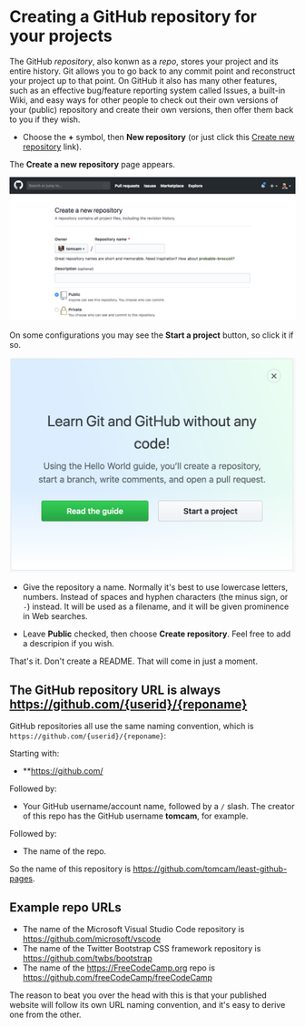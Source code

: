 # Creating a GitHub repository for your projects

The GitHub *repository*, also konwn as a *repo*, stores your project and its entire history. 
Git allows you to go back to any commit point and reconstruct your project up to that point.
On GitHub it also has many other features, such as an effective bug/feature reporting system
called Issues, a built-in Wiki, and easy ways for other people to check out their own
versions of your (public) repository and create their own versions, then offer them back
to you if they wish.

* Choose the **+** symbol, then **New repository** (or just click this [Create new repository](https://github.com/new) link).

The **Create a new repository** page appears.

![Creating a new repository](./assets/create-new-github-repository.png)

On some configurations you may see the **Start a project** button, so click it if so.

![Creating a new repository](./assets/github-start-project.png)

* Give the repository a name. Normally it's best to use lowercase letters, numbers. Instead of spaces and hyphen characters (the minus sign, or `-`) instead. It will be used as a filename, and it will be given prominence in Web searches.

* Leave **Public** checked, then choose **Create repository**. Feel free to add a descripion if you wish.

That's it. Don't create a README. That will come in just a moment.

## The GitHub repository URL is always https://github.com/{userid}/{reponame}

GitHub repositories all use the same naming convention, which is `https://github.com/{userid}/{reponame}`:

Starting with:

* **https://github.com/

Followed by:

* Your GitHub username/account name, followed by a `/` slash. The creator of this repo has the GitHub username **tomcam**, for example.

Followed by:

* The name of the repo.

So the name of this repository is https://github.com/tomcam/least-github-pages.

## Example repo URLs

* The name of the Microsoft Visual Studio Code repository is https://github.com/microsoft/vscode
* The name of the Twitter Bootstrap CSS framework repository is https://github.com/twbs/bootstrap
* The name of the https://FreeCodeCamp.org repo is https://github.com/freeCodeCamp/freeCodeCamp

The reason to beat you over the head with this is that your published website will follow its own URL naming convention, and it's easy to derive one from the other.

